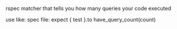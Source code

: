 rspec matcher that tells you how many queries your code executed

use like:
  spec file:
    expect { test }.to have_query_count(count)